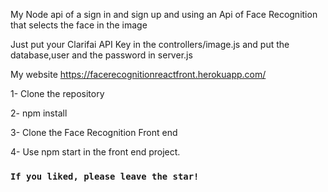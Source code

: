 My Node api of a sign in and sign up and using an Api of Face Recognition that selects the face in the image

Just put your Clarifai API Key in the controllers/image.js and put the database,user and the password in server.js

My website https://facerecognitionreactfront.herokuapp.com/

1- Clone the repository 

2- npm install

3- Clone the Face Recognition Front end 

4- Use npm start in the front end project.

### `If you liked, please leave the star!`
